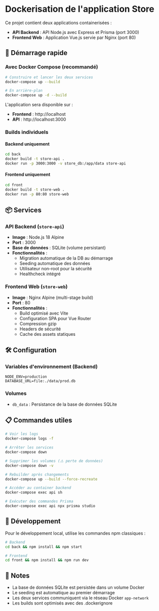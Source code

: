 # Dockerisation de l'application Store

Ce projet contient deux applications containerisées :

- **API Backend** : API Node.js avec Express et Prisma (port 3000)
- **Frontend Web** : Application Vue.js servie par Nginx (port 80)

## 🚀 Démarrage rapide

### Avec Docker Compose (recommandé)

```bash
# Construire et lancer les deux services
docker-compose up --build

# En arrière-plan
docker-compose up -d --build
```

L'application sera disponible sur :

- **Frontend** : http://localhost
- **API** : http://localhost:3000

### Builds individuels

#### Backend uniquement

```bash
cd back
docker build -t store-api .
docker run -p 3000:3000 -v store_db:/app/data store-api
```

#### Frontend uniquement

```bash
cd front
docker build -t store-web .
docker run -p 80:80 store-web
```

## 📦 Services

### API Backend (`store-api`)

- **Image** : Node.js 18 Alpine
- **Port** : 3000
- **Base de données** : SQLite (volume persistant)
- **Fonctionnalités** :
  - Migration automatique de la DB au démarrage
  - Seeding automatique des données
  - Utilisateur non-root pour la sécurité
  - Healthcheck intégré

### Frontend Web (`store-web`)

- **Image** : Nginx Alpine (multi-stage build)
- **Port** : 80
- **Fonctionnalités** :
  - Build optimisé avec Vite
  - Configuration SPA pour Vue Router
  - Compression gzip
  - Headers de sécurité
  - Cache des assets statiques

## 🛠️ Configuration

### Variables d'environnement (Backend)

```env
NODE_ENV=production
DATABASE_URL=file:./data/prod.db
```

### Volumes

- `db_data` : Persistance de la base de données SQLite

## 📋 Commandes utiles

```bash
# Voir les logs
docker-compose logs -f

# Arrêter les services
docker-compose down

# Supprimer les volumes (⚠️ perte de données)
docker-compose down -v

# Rebuilder après changements
docker-compose up --build --force-recreate

# Accéder au container backend
docker-compose exec api sh

# Exécuter des commandes Prisma
docker-compose exec api npx prisma studio
```

## 🔧 Développement

Pour le développement local, utilise les commandes npm classiques :

```bash
# Backend
cd back && npm install && npm start

# Frontend
cd front && npm install && npm run dev
```

## 📝 Notes

- La base de données SQLite est persistée dans un volume Docker
- Le seeding est automatique au premier démarrage
- Les deux services communiquent via le réseau Docker `app-network`
- Les builds sont optimisés avec des .dockerignore
